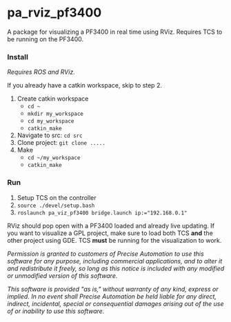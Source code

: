 # pa_rviz_pf3400
A package for visualizing a PF3400 in real time using RViz. Requires TCS to be running on the PF3400.

### Install
*Requires ROS and RViz.*

If you already have a catkin workspace, skip to step 2.
1. Create catkin workspace
   - `cd ~`
   - `mkdir my_workspace`
   - `cd my_workspace`
   - `catkin_make`
2. Navigate to src: `cd src` 
3. Clone project: `git clone .....`
4. Make
   - `cd ~/my_workspace`
   - `catkin_make`

### Run
1. Setup TCS on the controller
2. `source ./devel/setup.bash`
3. `roslaunch pa_viz_pf3400 bridge.launch ip:="192.168.0.1"`

RViz should pop open with a PF3400 loaded and already live updating. If you want
to visualize a GPL project, make sure to load both TCS **and** the other project
using GDE. TCS **must** be running for the visualization to work.


*Permission is granted to customers of Precise Automation to use this software for any purpose, including commercial applications, and to alter it and redistribute it freely, so long as this notice is included with any modified or unmodified version of this software.*

*This software is provided "as is," without warranty of any kind, express or implied.  In no event shall Precise Automation be held liable for any direct, indirect, incidental, special or consequential damages arising out of the use of or inability to use this software.*
